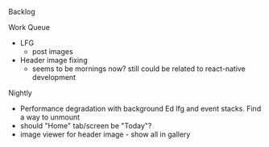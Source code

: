 Backlog

Work Queue
* LFG
  * post images
* Header image fixing
  * seems to be mornings now? still could be related to react-native development

Nightly
* Performance degradation with background Ed lfg and event stacks. Find a way to unmount
* should "Home" tab/screen be "Today"?
* image viewer for header image - show all in gallery
